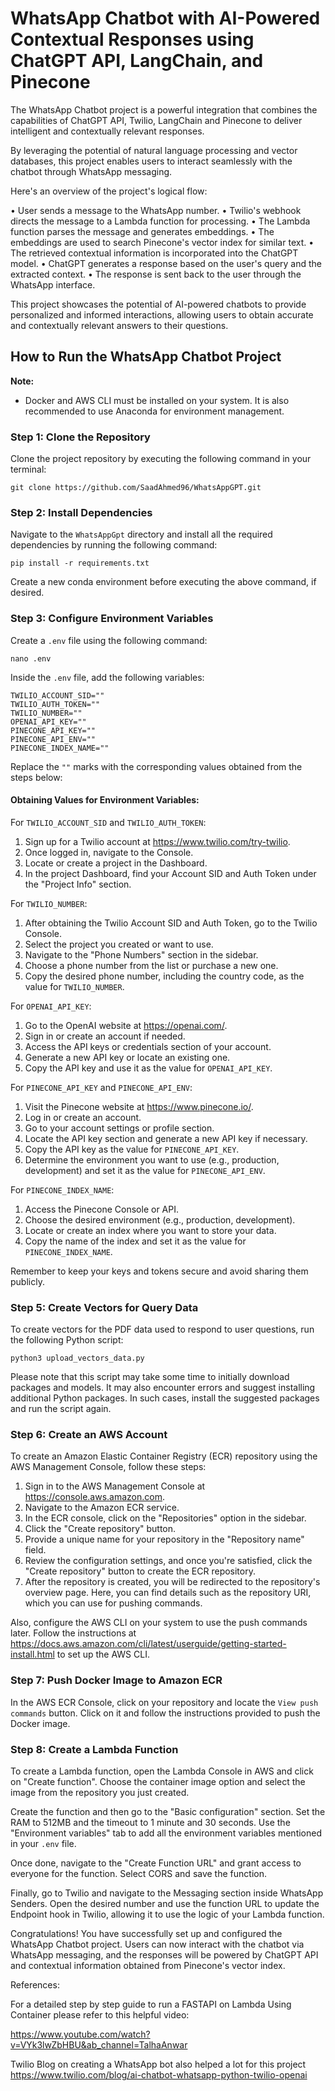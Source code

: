 # WhatsApp Chatbot with AI-Powered Contextual Responses using ChatGPT API, LangChain, and Pinecone 

The WhatsApp Chatbot project is a powerful integration that combines the capabilities of ChatGPT API, Twilio, LangChain and Pinecone to deliver intelligent and contextually relevant responses. 

By leveraging the potential of natural language processing and vector databases, this project enables users to interact seamlessly with the chatbot through WhatsApp messaging. 

Here's an overview of the project's logical flow:

• User sends a message to the WhatsApp number. 
• Twilio's webhook directs the message to a Lambda function for processing. 
• The Lambda function parses the message and generates embeddings. 
• The embeddings are used to search Pinecone's vector index for similar text. 
• The retrieved contextual information is incorporated into the ChatGPT model. 
• ChatGPT generates a response based on the user's query and the extracted context. 
• The response is sent back to the user through the WhatsApp interface.

This project showcases the potential of AI-powered chatbots to provide personalized and informed interactions, allowing users to obtain accurate and contextually relevant answers to their questions.

## How to Run the WhatsApp Chatbot Project

**Note:**
- Docker and AWS CLI must be installed on your system. It is also recommended to use Anaconda for environment management.

### Step 1: Clone the Repository

Clone the project repository by executing the following command in your terminal:

```
git clone https://github.com/SaadAhmed96/WhatsAppGPT.git
```

### Step 2: Install Dependencies

Navigate to the `WhatsAppGpt` directory and install all the required dependencies by running the following command:

```
pip install -r requirements.txt
```

Create a new conda environment before executing the above command, if desired.

### Step 3: Configure Environment Variables

Create a `.env` file using the following command:

```
nano .env
```

Inside the `.env` file, add the following variables:

```
TWILIO_ACCOUNT_SID=""
TWILIO_AUTH_TOKEN=""
TWILIO_NUMBER=""
OPENAI_API_KEY=""
PINECONE_API_KEY=""
PINECONE_API_ENV=""
PINECONE_INDEX_NAME=""
```

Replace the `""` marks with the corresponding values obtained from the steps below:

#### Obtaining Values for Environment Variables:

For `TWILIO_ACCOUNT_SID` and `TWILIO_AUTH_TOKEN`:

1. Sign up for a Twilio account at https://www.twilio.com/try-twilio.
2. Once logged in, navigate to the Console.
3. Locate or create a project in the Dashboard.
4. In the project Dashboard, find your Account SID and Auth Token under the "Project Info" section.

For `TWILIO_NUMBER`:

1. After obtaining the Twilio Account SID and Auth Token, go to the Twilio Console.
2. Select the project you created or want to use.
3. Navigate to the "Phone Numbers" section in the sidebar.
4. Choose a phone number from the list or purchase a new one.
5. Copy the desired phone number, including the country code, as the value for `TWILIO_NUMBER`.

For `OPENAI_API_KEY`:

1. Go to the OpenAI website at https://openai.com/.
2. Sign in or create an account if needed.
3. Access the API keys or credentials section of your account.
4. Generate a new API key or locate an existing one.
5. Copy the API key and use it as the value for `OPENAI_API_KEY`.

For `PINECONE_API_KEY` and `PINECONE_API_ENV`:

1. Visit the Pinecone website at https://www.pinecone.io/.
2. Log in or create an account.
3. Go to your account settings or profile section.
4. Locate the API key section and generate a new API key if necessary.
5. Copy the API key as the value for `PINECONE_API_KEY`.
6. Determine the environment you want to use (e.g., production, development) and set it as the value for `PINECONE_API_ENV`.

For `PINECONE_INDEX_NAME`:

1. Access the Pinecone Console or API.
2. Choose the desired environment (e.g., production, development).
3. Locate or create an index where you want to store your data.
4. Copy the name of the index and set it as the value for `PINECONE_INDEX_NAME`.

Remember to keep your keys and tokens secure and avoid sharing them publicly.

### Step 5: Create Vectors for Query Data

To create vectors for the PDF data used to respond to user questions, run the following Python script:

```
python3 upload_vectors_data.py
```

Please note that this script may take some time to initially download packages and models. It may also encounter errors and suggest installing additional Python packages. In such cases, install the suggested packages and run the script again.

### Step 6: Create an AWS Account

To create an Amazon Elastic Container Registry (ECR) repository using the AWS Management Console, follow these steps:

1. Sign in to the AWS Management Console at https://console.aws.amazon.com.
2. Navigate to the Amazon ECR service.
3. In the ECR console, click on the "Repositories" option in the sidebar.
4. Click the "Create repository" button.
5. Provide a unique name for your repository in the "Repository name" field.
6. Review the configuration settings, and once you're satisfied, click the "Create repository" button to create the ECR repository.
7. After the repository is created, you will be redirected to the repository's overview page. Here, you can find details such as the repository URI, which you can use for pushing commands.

Also, configure the AWS CLI on your system to use the push commands later. Follow the instructions at https://docs.aws.amazon.com/cli/latest/userguide/getting-started-install.html to set up the AWS CLI.

### Step 7: Push Docker Image to Amazon ECR

In the AWS ECR Console, click on your repository and locate the `View push commands` button. Click on it and follow the instructions provided to push the Docker image.

### Step 8: Create a Lambda Function

To create a Lambda function, open the Lambda Console in AWS and click on "Create function". Choose the container image option and select the image from the repository you just created.

Create the function and then go to the "Basic configuration" section. Set the RAM to 512MB and the timeout to 1 minute and 30 seconds. Use the "Environment variables" tab to add all the environment variables mentioned in your `.env` file.

Once done, navigate to the "Create Function URL" and grant access to everyone for the function. Select CORS and save the function.

Finally, go to Twilio and navigate to the Messaging section inside WhatsApp Senders. Open the desired number and use the function URL to update the Endpoint hook in Twilio, allowing it to use the logic of your Lambda function.

Congratulations! You have successfully set up and configured the WhatsApp Chatbot project. Users can now interact with the chatbot via WhatsApp messaging, and the responses will be powered by ChatGPT API and contextual information obtained from Pinecone's vector index.

References:

For a detailed step by step guide to run a FASTAPI on Lambda Using Container please refer to this helpful video:

https://www.youtube.com/watch?v=VYk3lwZbHBU&ab_channel=TalhaAnwar

Twilio Blog on creating a WhatsApp bot also helped a lot for this project
https://www.twilio.com/blog/ai-chatbot-whatsapp-python-twilio-openai